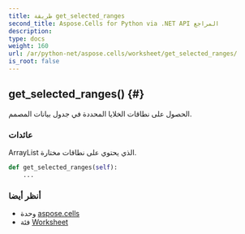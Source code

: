 ```yaml
---
title: طريقة get_selected_ranges
second_title: Aspose.Cells for Python via .NET API المراجع
description:
type: docs
weight: 160
url: /ar/python-net/aspose.cells/worksheet/get_selected_ranges/
is_root: false
---
```

##  get_selected_ranges() {#}
الحصول على نطاقات الخلايا المحددة في جدول بيانات المصمم.


###  عائدات

ArrayList الذي يحتوي على نطاقات مختارة.


```python
def get_selected_ranges(self):
    ...
```





###  أنظر أيضا
* وحدة [aspose.cells](../../)
* فئة [Worksheet](/cells/ar/python-net/aspose.cells/worksheet)
